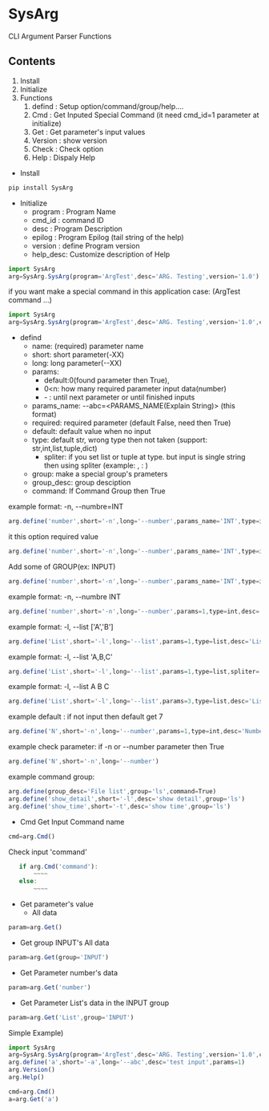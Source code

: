 # SysArg
CLI Argument Parser Functions

## Contents
1. Install
1. Initialize
1. Functions
   1. defind        : Setup option/command/group/help....
   1. Cmd           : Get Inputed Special Command (it need cmd_id=1 parameter at initialize)
   1. Get           : Get parameter's input values
   1. Version       : show version
   1. Check         : Check option 
   1. Help          : Dispaly Help
   

- Install
```javascript
pip install SysArg
```

- Initialize
   - program : Program Name
   - cmd_id  : command ID
   - desc    : Program Description
   - epilog  : Program Epilog (tail string of the help)
   - version : define Program version
   - help_desc: Customize description of Help

```javascript
import SysArg
arg=SysArg.SysArg(program='ArgTest',desc='ARG. Testing',version='1.0')
```

if you want make a special command in this application case: (ArgTest command ...)
```javascript
import SysArg
arg=SysArg.SysArg(program='ArgTest',desc='ARG. Testing',version='1.0',cmd_id=1)
```

- defind
  - name: (required) parameter name
  - short: short parameter(-XX)
  - long: long parameter(--XX)
  - params: 
     - default:0(found parameter then True), 
     - 0<n: how many required parameter input data(number)
     - \- : until next parameter or until finished inputs
  - params_name: --abc=<PARAMS_NAME(Explain String)> (this format)
  - required: required parameter (default False, need then True)
  - default: default value when no input
  - type: default str, wrong type then not taken (support: str,int,list,tuple,dict)
     - spliter: if you set list or tuple at type. but input is single string then using spliter (example: , : )
  - group: make a special group's prameters
  - group_desc: group desciption
  - command: If Command Group then True


example format:  -n, --numbre=INT
```javascript
arg.define('number',short='-n',long='--number',params_name='INT',type=int,desc='Number Input')
```

it this option required value
```javascript
arg.define('number',short='-n',long='--number',params_name='INT',type=int,desc='Number Input',required=True)
```

Add some of GROUP(ex: INPUT)
```javascript
arg.define('number',short='-n',long='--number',params_name='INT',type=int,desc='Number Input',group='INPUT')
```

example format:  -n, --numbre INT
```javascript
arg.define('number',short='-n',long='--number',params=1,type=int,desc='Number Input')
```

example format:  -l, --list ['A','B']
```javascript
arg.define('List',short='-l',long='--list',params=1,type=list,desc='List Input')
```

example format:  -l, --list 'A,B,C'
```javascript
arg.define('List',short='-l',long='--list',params=1,type=list,spliter=',',desc='List Input')
```

example format:  -l, --list A B C
```javascript
arg.define('List',short='-l',long='--list',params=3,type=list,desc='List Input')
```

example default : if not input then default get 7
```javascript
arg.define('N',short='-n',long='--number',params=1,type=int,desc='Number Input',default=7)
```

example check parameter: if -n or --number parameter then True
```javascript
arg.define('N',short='-n',long='--number')
```

example command group:
```javascript
arg.define(group_desc='File list',group='ls',command=True)
arg.define('show_detail',short='-l',desc='show detail',group='ls')
arg.define('show_time',short='-t',desc='show time',group='ls')
```

- Cmd
Get Input Command name
```javascript
cmd=arg.Cmd()
```

Check input 'command'
```javascript
   if arg.Cmd('command'):
       ~~~~
   else:
       ~~~~
```


- Get parameter's value
   - All data
```javascript
param=arg.Get()
```
   - Get group INPUT's All data
```javascript
param=arg.Get(group='INPUT')
```

   - Get Parameter number's data
```javascript
param=arg.Get('number')
```

   - Get Parameter List's data in the INPUT group
```javascript
param=arg.Get('List',group='INPUT')
```


Simple Example)
```javascript
import SysArg
arg=SysArg.SysArg(program='ArgTest',desc='ARG. Testing',version='1.0',cmd_id=1)
arg.define('a',short='-a',long='--abc',desc='test input',params=1)
arg.Version()
arg.Help()

cmd=arg.Cmd()
a=arg.Get('a')
```
